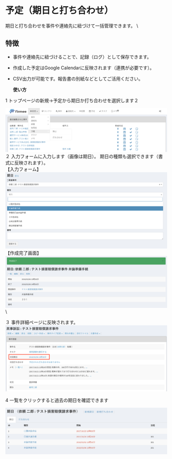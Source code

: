 # 予定（期日と打ち合わせ）

期日と打ち合わせを事件や連絡先に紐づけて一括管理できます。 \


## 特徴

* 事件や連絡先に紐づけることで、記録（ログ）として保存できます。
* 作成した予定はGoogle Calendarに反映されます（連携が必要です）。
*   CSV出力が可能です。報告書の別紙などとしてご活用ください。

    **使い方**

1 トップページの新規→予定から期日か打ち合わせを選択します２

![](<../.gitbook/assets/スクリーンショット 2018-03-02 午後5.52.37.png>) \
&#x20;２ 入力フォームに入力します（画像は期日）。 期日の種類も選択できます（書式に反映されます）。\
&#x20;【入力フォーム】 ![](<../.gitbook/assets/スクリーンショット 2018-03-02 午後5.54.43.png>) \
&#x20;【作成完了画面】 ![](<../.gitbook/assets/スクリーンショット 2018-03-02 午後5.55.55.png>) \


３ 事件詳細ページに反映されます。 ![](../.gitbook/assets/次回期日.png)

4 一覧をクリックすると過去の期日を確認できます

![](<../.gitbook/assets/スクリーンショット 2018-03-02 午後5.58.19.png>)
